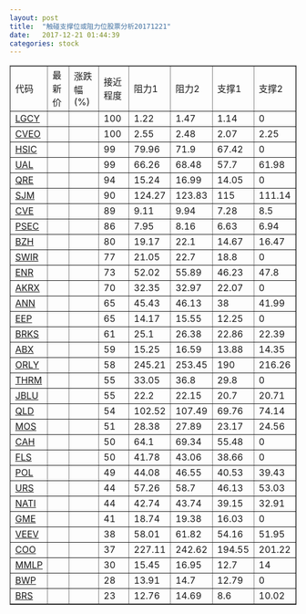 ```yaml
---
layout: post
title:  "触碰支撑位或阻力位股票分析20171221"
date:   2017-12-21 01:44:39
categories: stock
---
```

<script type="text/javascript">
var stockList = []
stockList.push('gb_lgcy');
stockList.push('gb_cveo');
stockList.push('gb_hsic');
stockList.push('gb_ual');
stockList.push('gb_qre');
stockList.push('gb_sjm');
stockList.push('gb_cve');
stockList.push('gb_psec');
stockList.push('gb_bzh');
stockList.push('gb_swir');
stockList.push('gb_enr');
stockList.push('gb_akrx');
stockList.push('gb_ann');
stockList.push('gb_eep');
stockList.push('gb_brks');
stockList.push('gb_abx');
stockList.push('gb_orly');
stockList.push('gb_thrm');
stockList.push('gb_jblu');
stockList.push('gb_qld');
stockList.push('gb_mos');
stockList.push('gb_cah');
stockList.push('gb_fls');
stockList.push('gb_pol');
stockList.push('gb_urs');
stockList.push('gb_nati');
stockList.push('gb_gme');
stockList.push('gb_veev');
stockList.push('gb_coo');
stockList.push('gb_mmlp');
stockList.push('gb_bwp');
stockList.push('gb_brs');
</script>
<table border="1">
 <tr>
 <td>代码</td>
 <td>最新价</td>
 <td>涨跌幅(%)</td>
 <td>接近程度</td>
 <td>阻力1</td>
 <td>阻力2</td>
 <td>支撑1</td>
 <td>支撑2</td>
</tr>
  <tr id="lgcy" class="red">
  <td><a href="http://stock.finance.sina.com.cn/usstock/quotes/LGCY.html" target="_blank">LGCY</a></td><td></td><td></td><td>100</td><td>1.22</td><td>1.47</td><td>1.14</td><td>0</td></tr>
  <tr id="cveo" class="green">
  <td><a href="http://stock.finance.sina.com.cn/usstock/quotes/CVEO.html" target="_blank">CVEO</a></td><td></td><td></td><td>100</td><td>2.55</td><td>2.48</td><td>2.07</td><td>2.25</td></tr>
  <tr id="hsic" class="red">
  <td><a href="http://stock.finance.sina.com.cn/usstock/quotes/HSIC.html" target="_blank">HSIC</a></td><td></td><td></td><td>99</td><td>79.96</td><td>71.9</td><td>67.42</td><td>0</td></tr>
  <tr id="ual" class="red">
  <td><a href="http://stock.finance.sina.com.cn/usstock/quotes/UAL.html" target="_blank">UAL</a></td><td></td><td></td><td>99</td><td>66.26</td><td>68.48</td><td>57.7</td><td>61.98</td></tr>
  <tr id="qre" class="red">
  <td><a href="http://stock.finance.sina.com.cn/usstock/quotes/QRE.html" target="_blank">QRE</a></td><td></td><td></td><td>94</td><td>15.24</td><td>16.99</td><td>14.05</td><td>0</td></tr>
  <tr id="sjm" class="red">
  <td><a href="http://stock.finance.sina.com.cn/usstock/quotes/SJM.html" target="_blank">SJM</a></td><td></td><td></td><td>90</td><td>124.27</td><td>123.83</td><td>115</td><td>111.14</td></tr>
  <tr id="cve" class="green">
  <td><a href="http://stock.finance.sina.com.cn/usstock/quotes/CVE.html" target="_blank">CVE</a></td><td></td><td></td><td>89</td><td>9.11</td><td>9.94</td><td>7.28</td><td>8.5</td></tr>
  <tr id="psec" class="green">
  <td><a href="http://stock.finance.sina.com.cn/usstock/quotes/PSEC.html" target="_blank">PSEC</a></td><td></td><td></td><td>86</td><td>7.95</td><td>8.16</td><td>6.63</td><td>6.94</td></tr>
  <tr id="bzh" class="red">
  <td><a href="http://stock.finance.sina.com.cn/usstock/quotes/BZH.html" target="_blank">BZH</a></td><td></td><td></td><td>80</td><td>19.17</td><td>22.1</td><td>14.67</td><td>16.47</td></tr>
  <tr id="swir" class="red">
  <td><a href="http://stock.finance.sina.com.cn/usstock/quotes/SWIR.html" target="_blank">SWIR</a></td><td></td><td></td><td>77</td><td>21.05</td><td>22.7</td><td>18.8</td><td>0</td></tr>
  <tr id="enr" class="green">
  <td><a href="http://stock.finance.sina.com.cn/usstock/quotes/ENR.html" target="_blank">ENR</a></td><td></td><td></td><td>73</td><td>52.02</td><td>55.89</td><td>46.23</td><td>47.8</td></tr>
  <tr id="akrx" class="green">
  <td><a href="http://stock.finance.sina.com.cn/usstock/quotes/AKRX.html" target="_blank">AKRX</a></td><td></td><td></td><td>70</td><td>32.35</td><td>32.97</td><td>22.07</td><td>0</td></tr>
  <tr id="ann" class="red">
  <td><a href="http://stock.finance.sina.com.cn/usstock/quotes/ANN.html" target="_blank">ANN</a></td><td></td><td></td><td>65</td><td>45.43</td><td>46.13</td><td>38</td><td>41.99</td></tr>
  <tr id="eep" class="red">
  <td><a href="http://stock.finance.sina.com.cn/usstock/quotes/EEP.html" target="_blank">EEP</a></td><td></td><td></td><td>65</td><td>14.17</td><td>15.55</td><td>12.25</td><td>0</td></tr>
  <tr id="brks" class="red">
  <td><a href="http://stock.finance.sina.com.cn/usstock/quotes/BRKS.html" target="_blank">BRKS</a></td><td></td><td></td><td>61</td><td>25.1</td><td>26.38</td><td>22.86</td><td>22.39</td></tr>
  <tr id="abx" class="green">
  <td><a href="http://stock.finance.sina.com.cn/usstock/quotes/ABX.html" target="_blank">ABX</a></td><td></td><td></td><td>59</td><td>15.25</td><td>16.59</td><td>13.88</td><td>14.35</td></tr>
  <tr id="orly" class="red">
  <td><a href="http://stock.finance.sina.com.cn/usstock/quotes/ORLY.html" target="_blank">ORLY</a></td><td></td><td></td><td>58</td><td>245.21</td><td>253.45</td><td>190</td><td>216.26</td></tr>
  <tr id="thrm" class="green">
  <td><a href="http://stock.finance.sina.com.cn/usstock/quotes/THRM.html" target="_blank">THRM</a></td><td></td><td></td><td>55</td><td>33.05</td><td>36.8</td><td>29.8</td><td>0</td></tr>
  <tr id="jblu" class="red">
  <td><a href="http://stock.finance.sina.com.cn/usstock/quotes/JBLU.html" target="_blank">JBLU</a></td><td></td><td></td><td>55</td><td>22.2</td><td>22.15</td><td>20.7</td><td>20.71</td></tr>
  <tr id="qld" class="green">
  <td><a href="http://stock.finance.sina.com.cn/usstock/quotes/QLD.html" target="_blank">QLD</a></td><td></td><td></td><td>54</td><td>102.52</td><td>107.49</td><td>69.76</td><td>74.14</td></tr>
  <tr id="mos" class="green">
  <td><a href="http://stock.finance.sina.com.cn/usstock/quotes/MOS.html" target="_blank">MOS</a></td><td></td><td></td><td>51</td><td>28.38</td><td>27.89</td><td>23.17</td><td>24.56</td></tr>
  <tr id="cah" class="red">
  <td><a href="http://stock.finance.sina.com.cn/usstock/quotes/CAH.html" target="_blank">CAH</a></td><td></td><td></td><td>50</td><td>64.1</td><td>69.34</td><td>55.48</td><td>0</td></tr>
  <tr id="fls" class="red">
  <td><a href="http://stock.finance.sina.com.cn/usstock/quotes/FLS.html" target="_blank">FLS</a></td><td></td><td></td><td>50</td><td>41.78</td><td>43.06</td><td>38.66</td><td>0</td></tr>
  <tr id="pol" class="red">
  <td><a href="http://stock.finance.sina.com.cn/usstock/quotes/POL.html" target="_blank">POL</a></td><td></td><td></td><td>49</td><td>44.08</td><td>46.55</td><td>40.53</td><td>39.43</td></tr>
  <tr id="urs" class="green">
  <td><a href="http://stock.finance.sina.com.cn/usstock/quotes/URS.html" target="_blank">URS</a></td><td></td><td></td><td>44</td><td>57.26</td><td>58.7</td><td>46.13</td><td>53.03</td></tr>
  <tr id="nati" class="red">
  <td><a href="http://stock.finance.sina.com.cn/usstock/quotes/NATI.html" target="_blank">NATI</a></td><td></td><td></td><td>44</td><td>42.74</td><td>43.74</td><td>39.15</td><td>32.91</td></tr>
  <tr id="gme" class="red">
  <td><a href="http://stock.finance.sina.com.cn/usstock/quotes/GME.html" target="_blank">GME</a></td><td></td><td></td><td>41</td><td>18.74</td><td>19.38</td><td>16.03</td><td>0</td></tr>
  <tr id="veev" class="red">
  <td><a href="http://stock.finance.sina.com.cn/usstock/quotes/VEEV.html" target="_blank">VEEV</a></td><td></td><td></td><td>38</td><td>58.01</td><td>61.82</td><td>54.16</td><td>51.95</td></tr>
  <tr id="coo" class="red">
  <td><a href="http://stock.finance.sina.com.cn/usstock/quotes/COO.html" target="_blank">COO</a></td><td></td><td></td><td>37</td><td>227.11</td><td>242.62</td><td>194.55</td><td>201.22</td></tr>
  <tr id="mmlp" class="green">
  <td><a href="http://stock.finance.sina.com.cn/usstock/quotes/MMLP.html" target="_blank">MMLP</a></td><td></td><td></td><td>30</td><td>15.45</td><td>16.95</td><td>12.7</td><td>14</td></tr>
  <tr id="bwp" class="red">
  <td><a href="http://stock.finance.sina.com.cn/usstock/quotes/BWP.html" target="_blank">BWP</a></td><td></td><td></td><td>28</td><td>13.91</td><td>14.7</td><td>12.79</td><td>0</td></tr>
  <tr id="brs" class="red">
  <td><a href="http://stock.finance.sina.com.cn/usstock/quotes/BRS.html" target="_blank">BRS</a></td><td></td><td></td><td>23</td><td>12.76</td><td>14.69</td><td>8.6</td><td>10.02</td></tr>
</table>
